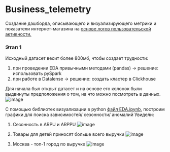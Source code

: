 # Business_telemetry
Создание дашборда, описывающего и визуализирующего метрики и показатели интернет-магазина на [основе логов пользовательской активности.](https://storage.yandexcloud.net/bigdata-intensive-2023/dataset_telemetry.csv)

### Этап 1 
Исходный датасет весит более 800мб, чтобы создает трудности:
1) при проведении EDA привычными методами (pandas) -> решение: использовать pySpark
2) при работе в Datalense -> решение: создать кластер в Clickhouse

Для начала был открыт датасет и на основе его колонок были выдвинуты предположения о том, на что можно посмотреть в данных. 
![image](https://github.com/user-attachments/assets/546820f5-4893-499a-958c-6b4fba0a96b4)

С помощью библиотек визуализации в python [файл EDA.ipynb](https://github.com/zpankova/Business_telemetry/blob/main/EDA.ipynb), построим графики для поиска зависимостей/ сезонности/ аномалий
Увидели: 
1. Сезонность в ARPU и ARPPU
   ![image](https://github.com/user-attachments/assets/0088fb50-4421-4cb0-bbcd-8fa17fdef978)

2. Товары для детей приносят больше всего выручки
   ![image](https://github.com/user-attachments/assets/95aa41e2-218a-4d44-89a0-b28e20eb016f)

3. Москва - топ-1 город по выручке
   ![image](https://github.com/user-attachments/assets/71e951f3-6e3c-4e32-afd9-77df4e9597f9)


